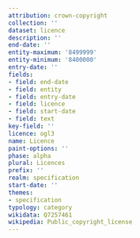 ```yaml
---
attribution: crown-copyright
collection: ''
dataset: licence
description: ''
end-date: ''
entity-maximum: '8499999'
entity-minimum: '8400000'
entry-date: ''
fields:
- field: end-date
- field: entity
- field: entry-date
- field: licence
- field: start-date
- field: text
key-field: ''
licence: ogl3
name: Licence
paint-options: ''
phase: alpha
plural: Licences
prefix: ''
realm: specification
start-date: ''
themes:
- specification
typology: category
wikidata: Q7257461
wikipedia: Public_copyright_license
---
```

